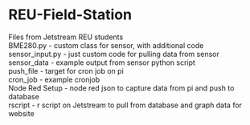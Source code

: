 # REU-Field-Station  
Files from Jetstream REU students  
BME280.py - custom class for sensor, with additional code  
sensor_input.py - just custom code for pulling data from sensor  
sensor_data - example output from sensor python script  
push_file - target for cron job on pi  
cron_job - example cronjob  
Node Red Setup - node red json to capture data from pi and push to database  
rscript - r script on Jetstream to pull from database and graph data for website  
